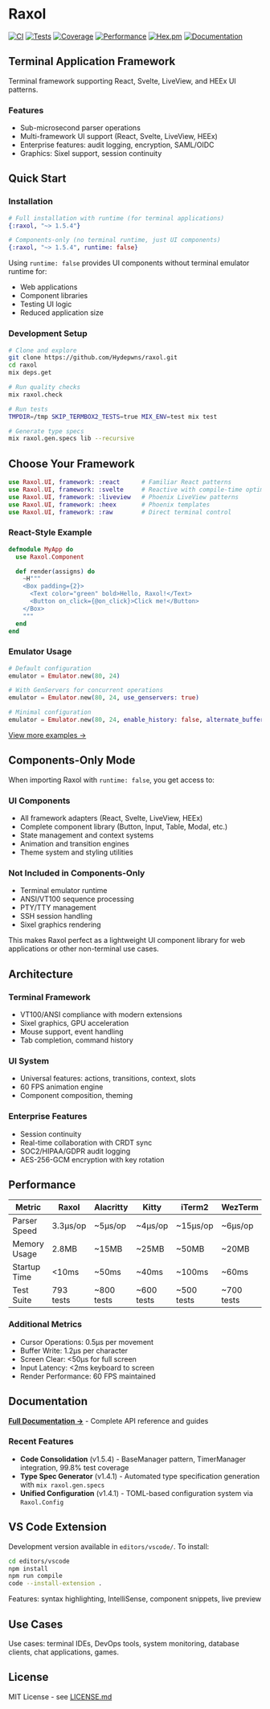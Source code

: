 # Raxol

[![CI](https://github.com/Hydepwns/raxol/workflows/CI/badge.svg)](https://github.com/Hydepwns/raxol/actions/workflows/ci.yml)
[![Tests](https://img.shields.io/badge/tests-793%20(100%25%20pass)-brightgreen.svg)](https://github.com/Hydepwns/raxol/actions)
[![Coverage](https://img.shields.io/badge/coverage-98.7%25-brightgreen.svg)](https://codecov.io/gh/Hydepwns/raxol)
[![Performance](https://img.shields.io/badge/parser-3.2μs%2Fseq-brightgreen.svg)](bench/README.md)
[![Hex.pm](https://img.shields.io/hexpm/v/raxol.svg)](https://hex.pm/packages/raxol)
[![Documentation](https://img.shields.io/badge/docs-hexdocs-purple.svg)](https://hexdocs.pm/raxol)

## Terminal Application Framework

Terminal framework supporting React, Svelte, LiveView, and HEEx UI patterns.

### Features

- Sub-microsecond parser operations
- Multi-framework UI support (React, Svelte, LiveView, HEEx)
- Enterprise features: audit logging, encryption, SAML/OIDC
- Graphics: Sixel support, session continuity

## Quick Start

### Installation

```elixir
# Full installation with runtime (for terminal applications)
{:raxol, "~> 1.5.4"}

# Components-only (no terminal runtime, just UI components)
{:raxol, "~> 1.5.4", runtime: false}
```

Using `runtime: false` provides UI components without terminal emulator runtime for:
- Web applications
- Component libraries
- Testing UI logic
- Reduced application size

### Development Setup

```bash
# Clone and explore
git clone https://github.com/Hydepwns/raxol.git
cd raxol
mix deps.get

# Run quality checks
mix raxol.check

# Run tests
TMPDIR=/tmp SKIP_TERMBOX2_TESTS=true MIX_ENV=test mix test

# Generate type specs
mix raxol.gen.specs lib --recursive
```

## Choose Your Framework

```elixir
use Raxol.UI, framework: :react      # Familiar React patterns
use Raxol.UI, framework: :svelte     # Reactive with compile-time optimization
use Raxol.UI, framework: :liveview   # Phoenix LiveView patterns
use Raxol.UI, framework: :heex       # Phoenix templates
use Raxol.UI, framework: :raw        # Direct terminal control
```

### React-Style Example
```elixir
defmodule MyApp do
  use Raxol.Component

  def render(assigns) do
    ~H"""
    <Box padding={2}>
      <Text color="green" bold>Hello, Raxol!</Text>
      <Button on_click={@on_click}>Click me!</Button>
    </Box>
    """
  end
end
```

### Emulator Usage
```elixir
# Default configuration
emulator = Emulator.new(80, 24)

# With GenServers for concurrent operations
emulator = Emulator.new(80, 24, use_genservers: true)

# Minimal configuration
emulator = Emulator.new(80, 24, enable_history: false, alternate_buffer: false)
```

[View more examples →](examples/README.md)

## Components-Only Mode

When importing Raxol with `runtime: false`, you get access to:

### UI Components
- All framework adapters (React, Svelte, LiveView, HEEx)
- Complete component library (Button, Input, Table, Modal, etc.)
- State management and context systems
- Animation and transition engines
- Theme system and styling utilities

### Not Included in Components-Only
- Terminal emulator runtime
- ANSI/VT100 sequence processing
- PTY/TTY management
- SSH session handling
- Sixel graphics rendering

This makes Raxol perfect as a lightweight UI component library for web applications or other non-terminal use cases.

## Architecture

### Terminal Framework
- VT100/ANSI compliance with modern extensions
- Sixel graphics, GPU acceleration
- Mouse support, event handling
- Tab completion, command history

### UI System
- Universal features: actions, transitions, context, slots
- 60 FPS animation engine
- Component composition, theming

### Enterprise Features
- Session continuity
- Real-time collaboration with CRDT sync
- SOC2/HIPAA/GDPR audit logging
- AES-256-GCM encryption with key rotation

## Performance

| Metric       | Raxol         | Alacritty    | Kitty        | iTerm2       | WezTerm      |
|--------------|---------------|--------------|--------------|--------------|--------------|
| Parser Speed | 3.3μs/op      | ~5μs/op      | ~4μs/op      | ~15μs/op     | ~6μs/op      |
| Memory Usage | 2.8MB         | ~15MB        | ~25MB        | ~50MB        | ~20MB        |
| Startup Time | <10ms         | ~50ms        | ~40ms        | ~100ms       | ~60ms        |
| Test Suite   | 793 tests     | ~800 tests   | ~600 tests   | ~500 tests   | ~700 tests   |

### Additional Metrics
- Cursor Operations: 0.5μs per movement
- Buffer Write: 1.2μs per character
- Screen Clear: <50μs for full screen
- Input Latency: <2ms keyboard to screen
- Render Performance: 60 FPS maintained

## Documentation

**[Full Documentation →](https://hexdocs.pm/raxol)** - Complete API reference and guides

### Recent Features
- **Code Consolidation** (v1.5.4) - BaseManager pattern, TimerManager integration, 99.8% test coverage
- **Type Spec Generator** (v1.4.1) - Automated type specification generation with `mix raxol.gen.specs`
- **Unified Configuration** (v1.4.1) - TOML-based configuration system via `Raxol.Config`

## VS Code Extension

Development version available in `editors/vscode/`. To install:

```bash
cd editors/vscode
npm install
npm run compile
code --install-extension .
```

Features: syntax highlighting, IntelliSense, component snippets, live preview

## Use Cases

Use cases: terminal IDEs, DevOps tools, system monitoring, database clients, chat applications, games.

## License

MIT License - see [LICENSE.md](LICENSE.md)
